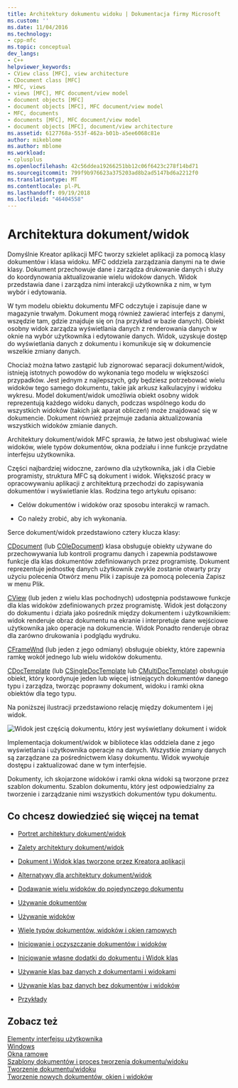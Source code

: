 ```yaml
---
title: Architektury dokumentu widoku | Dokumentacja firmy Microsoft
ms.custom: ''
ms.date: 11/04/2016
ms.technology:
- cpp-mfc
ms.topic: conceptual
dev_langs:
- C++
helpviewer_keywords:
- CView class [MFC], view architecture
- CDocument class [MFC]
- MFC, views
- views [MFC], MFC document/view model
- document objects [MFC]
- document objects [MFC], MFC document/view model
- MFC, documents
- documents [MFC], MFC document/view model
- document objects [MFC], document/view architecture
ms.assetid: 6127768a-553f-462a-b01b-a5ee6068c81e
author: mikeblome
ms.author: mblome
ms.workload:
- cplusplus
ms.openlocfilehash: 42c56ddea19266251bb12c06f6423c278f14bd71
ms.sourcegitcommit: 799f9b976623a375203ad8b2ad5147bd6a2212f0
ms.translationtype: MT
ms.contentlocale: pl-PL
ms.lasthandoff: 09/19/2018
ms.locfileid: "46404558"
---
```

# <a name="documentview-architecture"></a>Architektura dokument/widok

Domyślnie Kreator aplikacji MFC tworzy szkielet aplikacji za pomocą klasy dokumentów i klasa widoku. MFC oddziela zarządzania danymi na te dwie klasy. Dokument przechowuje dane i zarządza drukowanie danych i służy do koordynowania aktualizowanie wielu widoków danych. Widok przedstawia dane i zarządza nimi interakcji użytkownika z nim, w tym wybór i edytowania.

W tym modelu obiektu dokumentu MFC odczytuje i zapisuje dane w magazynie trwałym. Dokument mogą również zawierać interfejs z danymi, wszędzie tam, gdzie znajduje się on (na przykład w bazie danych). Obiekt osobny widok zarządza wyświetlania danych z renderowania danych w oknie na wybór użytkownika i edytowanie danych. Widok, uzyskuje dostęp do wyświetlania danych z dokumentu i komunikuje się w dokumencie wszelkie zmiany danych.

Chociaż można łatwo zastąpić lub zignorować separacji dokument/widok, istnieją istotnych powodów do wykonania tego modelu w większości przypadków. Jest jednym z najlepszych, gdy będziesz potrzebować wielu widoków tego samego dokumentu, takie jak arkusz kalkulacyjny i widoku wykresu. Model dokument/widok umożliwia obiekt osobny widok reprezentują każdego widoku danych, podczas wspólnego kodu do wszystkich widoków (takich jak aparat obliczeń) może znajdować się w dokumencie. Dokument również przejmuje zadania aktualizowania wszystkich widoków zmianie danych.

Architektury dokument/widok MFC sprawia, że łatwo jest obsługiwać wiele widoków, wiele typów dokumentów, okna podziału i inne funkcje przydatne interfejsu użytkownika.

Części najbardziej widoczne, zarówno dla użytkownika, jak i dla Ciebie programisty, struktura MFC są dokument i widok. Większość pracy w opracowywaniu aplikacji z architekturą przechodzi do zapisywania dokumentów i wyświetlanie klas. Rodzina tego artykułu opisano:

- Celów dokumentów i widoków oraz sposobu interakcji w ramach.

- Co należy zrobić, aby ich wykonania.

Serce dokument/widok przedstawiono cztery klucza klasy:

[CDocument](../mfc/reference/cdocument-class.md) (lub [COleDocument](../mfc/reference/coledocument-class.md)) klasa obsługuje obiekty używane do przechowywania lub kontroli programu danych i zapewnia podstawowe funkcje dla klas dokumentów zdefiniowanych przez programistę. Dokument reprezentuje jednostkę danych użytkownik zwykle zostanie otwarty przy użyciu polecenia Otwórz menu Plik i zapisuje za pomocą polecenia Zapisz w menu Plik.

[CView](../mfc/reference/cview-class.md) (lub jeden z wielu klas pochodnych) udostępnia podstawowe funkcje dla klas widoków zdefiniowanych przez programistę. Widok jest dołączony do dokumentu i działa jako pośrednik między dokumentem i użytkownikiem: widok renderuje obraz dokumentu na ekranie i interpretuje dane wejściowe użytkownika jako operacje na dokumencie. Widok Ponadto renderuje obraz dla zarówno drukowania i podglądu wydruku.

[CFrameWnd](../mfc/reference/cframewnd-class.md) (lub jeden z jego odmiany) obsługuje obiekty, które zapewnia ramkę wokół jednego lub wielu widoków dokumentu.

[CDocTemplate](../mfc/reference/cdoctemplate-class.md) (lub [CSingleDocTemplate](../mfc/reference/csingledoctemplate-class.md) lub [CMultiDocTemplate](../mfc/reference/cmultidoctemplate-class.md)) obsługuje obiekt, który koordynuje jeden lub więcej istniejących dokumentów danego typu i zarządza, tworząc poprawny dokument, widoku i ramki okna obiektów dla tego typu.

Na poniższej ilustracji przedstawiono relację między dokumentem i jej widok.

![Widok jest częścią dokumentu, który jest wyświetlany](../mfc/media/vc379n1.gif "vc379n1") dokument i widok

Implementacja dokument/widok w bibliotece klas oddziela dane z jego wyświetlania i użytkownika operacje na danych. Wszystkie zmiany danych są zarządzane za pośrednictwem klasy dokumentu. Widok wywołuje dostępu i zaktualizować dane w tym interfejsie.

Dokumenty, ich skojarzone widoków i ramki okna widoki są tworzone przez szablon dokumentu. Szablon dokumentu, który jest odpowiedzialny za tworzenie i zarządzanie nimi wszystkich dokumentów typu dokumentu.

## <a name="what-do-you-want-to-know-more-about"></a>Co chcesz dowiedzieć się więcej na temat

- [Portret architektury dokument/widok](../mfc/a-portrait-of-the-document-view-architecture.md)

- [Zalety architektury dokument/widok](../mfc/advantages-of-the-document-view-architecture.md)

- [Dokument i Widok klas tworzone przez Kreatora aplikacji](../mfc/document-and-view-classes-created-by-the-mfc-application-wizard.md)

- [Alternatywy dla architektury dokument/widok](../mfc/alternatives-to-the-document-view-architecture.md)

- [Dodawanie wielu widoków do pojedynczego dokumentu](../mfc/adding-multiple-views-to-a-single-document.md)

- [Używanie dokumentów](../mfc/using-documents.md)

- [Używanie widoków](../mfc/using-views.md)

- [Wiele typów dokumentów, widoków i okien ramowych](../mfc/multiple-document-types-views-and-frame-windows.md)

- [Inicjowanie i oczyszczanie dokumentów i widoków](../mfc/initializing-and-cleaning-up-documents-and-views.md)

- [Inicjowanie własne dodatki do dokumentu i Widok klas](../mfc/creating-new-documents-windows-and-views.md)

- [Używanie klas baz danych z dokumentami i widokami](../data/mfc-using-database-classes-with-documents-and-views.md)

- [Używanie klas baz danych bez dokumentów i widoków](../data/mfc-using-database-classes-without-documents-and-views.md)

- [Przykłady](../visual-cpp-samples.md)

## <a name="see-also"></a>Zobacz też

[Elementy interfejsu użytkownika](../mfc/user-interface-elements-mfc.md)<br/>
[Windows](../mfc/windows.md)<br/>
[Okna ramowe](../mfc/frame-windows.md)<br/>
[Szablony dokumentów i proces tworzenia dokumentu/widoku](../mfc/document-templates-and-the-document-view-creation-process.md)<br/>
[Tworzenie dokumentu/widoku](../mfc/document-view-creation.md)<br/>
[Tworzenie nowych dokumentów, okien i widoków](../mfc/creating-new-documents-windows-and-views.md)

